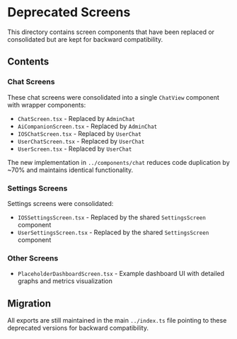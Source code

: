 # Deprecated Screens

This directory contains screen components that have been replaced or consolidated but are kept for backward compatibility.

## Contents

### Chat Screens

These chat screens were consolidated into a single `ChatView` component with wrapper components:
- `ChatScreen.tsx` - Replaced by `AdminChat`
- `AiCompanionScreen.tsx` - Replaced by `AdminChat` 
- `IOSChatScreen.tsx` - Replaced by `UserChat`
- `UserChatScreen.tsx` - Replaced by `UserChat`
- `UserScreen.tsx` - Replaced by `UserChat`

The new implementation in `../components/chat` reduces code duplication by ~70% and maintains identical functionality.

### Settings Screens

Settings screens were consolidated:
- `IOSSettingsScreen.tsx` - Replaced by the shared `SettingsScreen` component
- `UserSettingsScreen.tsx` - Replaced by the shared `SettingsScreen` component

### Other Screens

- `PlaceholderDashboardScreen.tsx` - Example dashboard UI with detailed graphs and metrics visualization

## Migration

All exports are still maintained in the main `../index.ts` file pointing to these deprecated versions for backward compatibility.